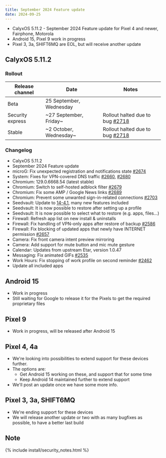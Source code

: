 ```yaml
---
title: September 2024 Feature update
date: 2024-09-25
---
```


* CalyxOS 5.11.2 - September 2024 Feature update for Pixel 4 and newer, Fairphone, Motorola
* Android 15, Pixel 9 work in progress
* Pixel 3, 3a, SHIFT6MQ are EOL, but will receive another update

## CalyxOS 5.11.2
### Rollout

| Release channel  | Date   | Notes |
| ---------------- | ------ | ------ |
| Beta | 25 September, Wednesday |  |
| Security express | ~27 September, Friday~ | Rollout halted due to bug [#2718](https://gitlab.com/CalyxOS/calyxos/-/issues/2718) |
| Stable | ~2 October, Wednesday~ | Rollout halted due to bug [#2718](https://gitlab.com/CalyxOS/calyxos/-/issues/2718) |

### Changelog
* CalyxOS 5.11.2
* September 2024 Feature update
* microG: Fix unexpected registration and notifications state [#2674](https://gitlab.com/CalyxOS/calyxos/-/issues/2674)
* System: Fixes for VPN-covered DNS traffic [#2660](https://gitlab.com/CalyxOS/calyxos/-/issues/), [#2680](https://gitlab.com/CalyxOS/calyxos/-/issues/2660)
* Chromium: 129.0.6668.54 (latest stable)
* Chromium: Switch to self-hosted adblock filter [#2679](https://gitlab.com/CalyxOS/calyxos/-/issues/2679)
* Chromium: Fix some AMP / Google News links [#2689](https://gitlab.com/CalyxOS/calyxos/-/issues/2689)
* Chromium: Prevent some unwanted sign-in-related connections [#2703](https://gitlab.com/CalyxOS/calyxos/-/issues/2703)
* Seedvault: Update to [14-4.1](https://github.com/seedvault-app/seedvault/releases/tag/14-4.1), many new features included
* Seedvault: It is now possible to restore after setting up a profile
* Seedvault: It is now possible to select what to restore (e.g. apps, files...)
* Firewall: Refresh app list on new install & uninstalls
* Firewall: Fix handling of VPN-only apps after restore of backup [#2586](https://gitlab.com/CalyxOS/calyxos/-/issues/2586)
* Firewall: Fix blocking of updated apps that newly have INTERNET permission [#2657](https://gitlab.com/CalyxOS/calyxos/-/issues/2657)
* Camera: Fix front camera intent preview mirroring
* Camera: Add support for mute button and mic mute gesture
* Calendar: Updates from upstream Etar, version 1.0.47
* Messaging: Fix animated GIFs [#2535](https://gitlab.com/CalyxOS/calyxos/-/issues/2535)
* Work Hours: Fix stopping of work profile on second reminder [#2462](https://gitlab.com/CalyxOS/calyxos/-/issues/2462)
* Update all included apps

## Android 15
* Work in progress
* Still waiting for Google to release it for the Pixels to get the required proprietary files

## Pixel 9
* Work in progress, will be released after Android 15

## Pixel 4, 4a
* We're looking into possibilities to extend support for these devices further.
* The options are:
  * Get Android 15 working on these, and support that for some time
  * Keep Android 14 maintained further to extend support
* We'll post an update once we have some more info.

## Pixel 3, 3a, SHIFT6MQ
* We're ending support for these devices
* We will release another update or two with as many bugfixes as possible, to have a better last build

## Note

{% include install/security_notes.html %}
